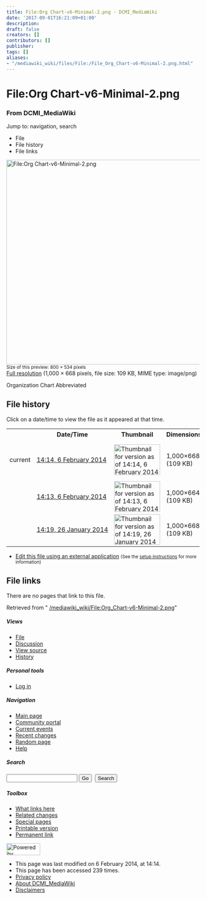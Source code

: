 ```yaml
---
title: File:Org Chart-v6-Minimal-2.png - DCMI_MediaWiki
date: '2017-09-01T16:21:09+01:00'
description: 
draft: false
creators: []
contributors: []
publisher: 
tags: []
aliases:
- "/mediawiki_wiki/files/File:/File_Org_Chart-v6-Minimal-2.png.html"
---
```


<a id="top"></a>
# File:Org Chart-v6-Minimal-2.png

### From DCMI\_MediaWiki

Jump to: navigation, search
<!-- start content -->
- File
- File history
- File links

 [<img alt="File:Org Chart-v6-Minimal-2.png" src="/images/8/8e/Org_Chart-v6-Minimal-2.png" width="800" height="534">](/mediawiki_wiki/files/Org_Chart-v6-Minimal-2.png)  
<small>Size of this preview: 800 × 534 pixels</small>  
 [Full resolution](/images/8/8e/Org_Chart-v6-Minimal-2.png)‎ (1,000 × 668 pixels, file size: 109 KB, MIME type: image/png)

Organization Chart Abbreviated

<!-- 
NewPP limit report
Preprocessor node count: 1/1000000
Post-expand include size: 0/2097152 bytes
Template argument size: 0/2097152 bytes
Expensive parser function count: 0/100
-->
## File history

Click on a date/time to view the file as it appeared at that time.

<table class="wikitable filehistory">
  <tr>
    <td></td>
    <th>Date/Time</th>
    <th>Thumbnail</th>
    <th>Dimensions</th>
    <th>User</th>
    <th>Comment</th>
  </tr>
  <tr>
    <td>current</td>
    <td class="filehistory-selected" style="white-space: nowrap;"><a href="/mediawiki_wiki/files/Org_Chart-v6-Minimal-2.png">14:14, 6 February 2014</a></td>
    <td><a href="/images/8/8e/Org_Chart-v6-Minimal-2.png"><img alt="Thumbnail for version as of 14:14, 6 February 2014" src="/images/8/8e/Org_Chart-v6-Minimal-2.png" width="120" height="80"></a></td>
    <td>1,000×668 <span style="white-space: nowrap;">(109 KB)</span>
    </td>
    <td>
      <a href="/index.php?title=User:StuartSutton&amp;action=edit&amp;redlink=1" class="new mw-userlink" title="User:StuartSutton (page does not exist)">StuartSutton</a> <span style="white-space: nowrap;"> <span class="mw-usertoollinks">(<a href="/index.php?title=User_talk:StuartSutton&amp;action=edit&amp;redlink=1" class="new" title="User talk:StuartSutton (page does not exist)">Talk</a> | <a href="/index.php/Special:Contributions/StuartSutton" title="Special:Contributions/StuartSutton">contribs</a>)</span></span>
    </td>
    <td> <span class="comment">(Reverted to version as of 14:19, 26 January 2014)</span>
    </td>
  </tr>
  <tr>
    <td></td>
    <td style="white-space: nowrap;"><a href="/images/archive/8/8e/20140206141407%21Org_Chart-v6-Minimal-2.png">14:13, 6 February 2014</a></td>
    <td><a href="/images/archive/8/8e/20140206141407%21Org_Chart-v6-Minimal-2.png"><img alt="Thumbnail for version as of 14:13, 6 February 2014" src="/images/archive/8/8e/20140206141407%21Org_Chart-v6-Minimal-2.png" width="120" height="80"></a></td>
    <td>1,000×664 <span style="white-space: nowrap;">(109 KB)</span>
    </td>
    <td>
      <a href="/index.php?title=User:StuartSutton&amp;action=edit&amp;redlink=1" class="new mw-userlink" title="User:StuartSutton (page does not exist)">StuartSutton</a> <span style="white-space: nowrap;"> <span class="mw-usertoollinks">(<a href="/index.php?title=User_talk:StuartSutton&amp;action=edit&amp;redlink=1" class="new" title="User talk:StuartSutton (page does not exist)">Talk</a> | <a href="/index.php/Special:Contributions/StuartSutton" title="Special:Contributions/StuartSutton">contribs</a>)</span></span>
    </td>
    <td> <span class="comment">(Org Chart minimal (no identified committees))</span>
    </td>
  </tr>
  <tr>
    <td></td>
    <td style="white-space: nowrap;"><a href="/images/archive/8/8e/20140206141323%21Org_Chart-v6-Minimal-2.png">14:19, 26 January 2014</a></td>
    <td><a href="/images/archive/8/8e/20140206141323%21Org_Chart-v6-Minimal-2.png"><img alt="Thumbnail for version as of 14:19, 26 January 2014" src="/images/archive/8/8e/20140206141323%21Org_Chart-v6-Minimal-2.png" width="120" height="80"></a></td>
    <td>1,000×668 <span style="white-space: nowrap;">(109 KB)</span>
    </td>
    <td>
      <a href="/index.php?title=User:StuartSutton&amp;action=edit&amp;redlink=1" class="new mw-userlink" title="User:StuartSutton (page does not exist)">StuartSutton</a> <span style="white-space: nowrap;"> <span class="mw-usertoollinks">(<a href="/index.php?title=User_talk:StuartSutton&amp;action=edit&amp;redlink=1" class="new" title="User talk:StuartSutton (page does not exist)">Talk</a> | <a href="/index.php/Special:Contributions/StuartSutton" title="Special:Contributions/StuartSutton">contribs</a>)</span></span>
    </td>
    <td> <span class="comment">(Organization Chart Abbreviated)</span>
    </td>
  </tr>
</table>

  

- [Edit this file using an external application](/index.php?title=File:Org_Chart-v6-Minimal-2.png&action=edit&externaledit=true&mode=file "File:Org Chart-v6-Minimal-2.png") <small>(See the <a href="http://www.mediawiki.org/wiki/Manual:External_editors" class="external text" rel="nofollow">setup instructions</a> for more information)</small>

## File links

There are no pages that link to this file.

Retrieved from " [/mediawiki_wiki/File:Org\_Chart-v6-Minimal-2.png](/mediawiki_wiki/files/File:/File:Org_Chart-v6-Minimal-2.png.html)"

<!-- end content -->

##### Views

- [File](/mediawiki_wiki/files/File:/File:Org_Chart-v6-Minimal-2.png.html)
- [Discussion](/index.php?title=File_talk:Org_Chart-v6-Minimal-2.png&action=edit&redlink=1 "Discussion about the content page [t]")
- [View source](/index.php?title=File:Org_Chart-v6-Minimal-2.png&action=edit "This page is protected.
You can view its source [e]")
- [History](/index.php?title=File:Org_Chart-v6-Minimal-2.png&action=history "Past revisions of this page [h]")

##### Personal tools

- [Log in](/index.php?title=Special:UserLogin&returnto=File:Org_Chart-v6-Minimal-2.png "You are encouraged to log in; however, it is not mandatory [o]")

<script type="text/javascript"> if (window.isMSIE55) fixalpha(); </script>

##### Navigation

- [Main page](/index.php/Main_Page "Visit the main page [z]")
- [Community portal](/index.php/DCMI_MediaWiki:Community_portal "About the project, what you can do, where to find things")
- [Current events](/index.php/DCMI_MediaWiki:Current_events "Find background information on current events")
- [Recent changes](/index.php/Special:RecentChanges "The list of recent changes in the wiki [r]")
- [Random page](/index.php/Special:Random "Load a random page [x]")
- [Help](/index.php/Help:Contents "The place to find out")

##### <label for="searchInput">Search</label>

<form action="/index.php" id="searchform">
				<input type="hidden" name="title" value="Special:Search">
				<input id="searchInput" title="Search DCMI_MediaWiki" accesskey="f" type="search" name="search">
				<input type="submit" name="go" class="searchButton" id="searchGoButton" value="Go" title="Go to a page with this exact name if exists"> 
				<input type="submit" name="fulltext" class="searchButton" id="mw-searchButton" value="Search" title="Search the pages for this text">
			</form>

##### Toolbox

- [What links here](/index.php/Special:WhatLinksHere/File:Org_Chart-v6-Minimal-2.png "List of all wiki pages that link here [j]")
- [Related changes](/index.php/Special:RecentChangesLinked/File:Org_Chart-v6-Minimal-2.png "Recent changes in pages linked from this page [k]")
- [Special pages](/index.php/Special:SpecialPages "List of all special pages [q]")
- [Printable version](/index.php?title=File:Org_Chart-v6-Minimal-2.png&printable=yes "Printable version of this page [p]")
- [Permanent link](/index.php?title=File:Org_Chart-v6-Minimal-2.png&oldid=6442 "Permanent link to this revision of the page")

<!-- end of the left (by default at least) column -->

 [<img src="/skins/common/images/poweredby_mediawiki_88x31.png" height="31" width="88" alt="Powered by MediaWiki">](http://www.mediawiki.org/)

- This page was last modified on 6 February 2014, at 14:14.
- This page has been accessed 239 times.
- [Privacy policy](/index.php/DCMI_MediaWiki:Privacy_policy "DCMI MediaWiki:Privacy policy")
- [About DCMI\_MediaWiki](/index.php/DCMI_MediaWiki:About "DCMI MediaWiki:About")
- [Disclaimers](/index.php/DCMI_MediaWiki:General_disclaimer "DCMI MediaWiki:General disclaimer")

<script>if (window.runOnloadHook) runOnloadHook();</script><!-- Served in 0.463 secs. -->
